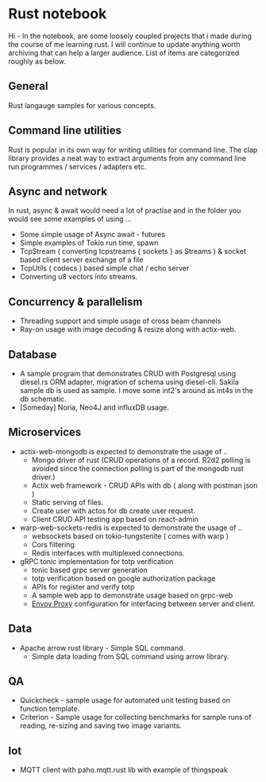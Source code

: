 # Rust notebook

Hi - In the notebook, are some loosely coupled projects that i made during the course of me learning rust. I will continue to update anything worth archiving that can help a larger audience.
List of items are categorized roughly as below.

## General
Rust langauge samples for various concepts.

## Command line utilities

Rust is popular in its own way for writing utilities for command line. The clap library provides a neat way to extract arguments from any command line run programmes / services / adapters etc.

## Async and network
In rust, async & await would need a lot of practise and in the folder you would see some examples of using ...

 - Some simple usage of Async await - futures
 - Simple examples of Tokio run time, spawn  
 - TcpStream ( converting tcpstreams { sockets } as Streams ) & socket based client server exchange of a file
 - TcpUtils ( codecs ) based simple chat / echo server
 - Converting u8 vectors into streams.

## Concurrency & parallelism
- Threading support and simple usage of cross beam channels
- Ray-on usage with image decoding & resize along with actix-web.

## Database
- A sample program that demonstrates CRUD with Postgresql using diesel.rs ORM adapter, migration of schema using diesel-cli. Sakila sample db is used as sample. I move some int2's around as int4s in the db schematic.
- [Someday] Noria, Neo4J and influxDB usage.

## Microservices
- actix-web-mongodb is expected to demonstrate the usage of ..
	- Mongo driver of rust (CRUD operations of a record. R2d2 polling is avoided since the connection polling is part of the mongodb rust driver.)
    - Actix web framework - CRUD APIs with db ( along with postman json )
    - Static serving of files.
    - Create user with actos for db create user request.
    - Client CRUD API testing app based on react-admin
- warp-web-sockets-redis is expected to demonstrate the usage of ..
  - websockets based on tokio-tungstenite ( comes with warp )
  - Cors filtering
  - Redis interfaces with multiplexed connections.
- gRPC tonic implementation for totp verification
  - tonic based grpc server generation
  - totp verification based on google authorization package
  - APIs for register and verify totp
  - A sample web app to demonstrate usage based on grpc-web
  - [Envoy Proxy](https://www.envoyproxy.io/) configuration for interfacing between server and client.

## Data
- Apache arrow rust library - Simple SQL command.
  - Simple data loading from SQL command using arrow library.

## QA
- Quickcheck - sample usage for automated unit testing based on function template.
- Criterion - Sample usage for collecting benchmarks for sample runs of reading, re-sizing and saving two image variants.

## Iot
- MQTT client with paho.mqtt.rust lib with example of thingspeak
